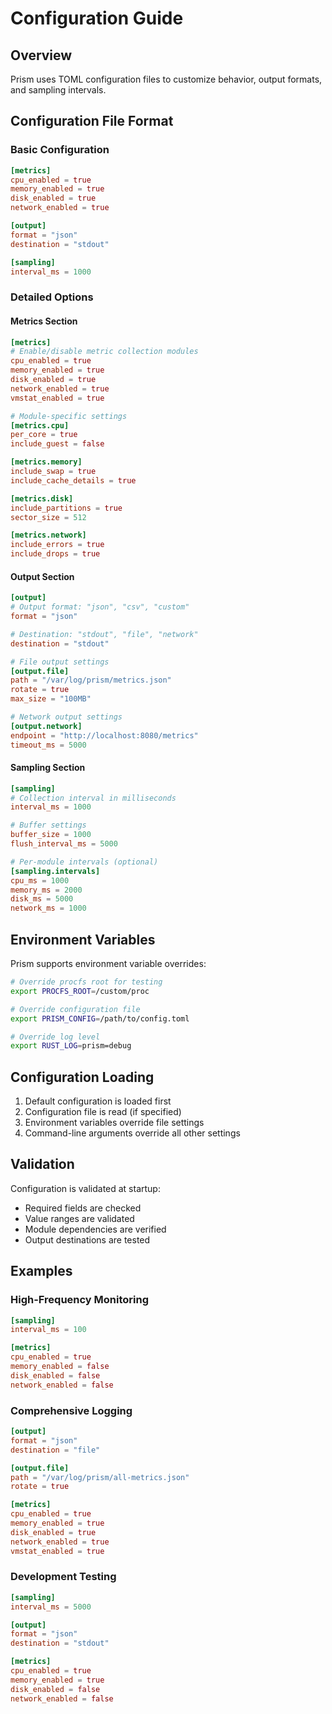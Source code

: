 # Configuration Guide

## Overview

Prism uses TOML configuration files to customize behavior, output formats, and sampling intervals.

## Configuration File Format

### Basic Configuration

```toml
[metrics]
cpu_enabled = true
memory_enabled = true
disk_enabled = true
network_enabled = true

[output]
format = "json"
destination = "stdout"

[sampling]
interval_ms = 1000
```

### Detailed Options

#### Metrics Section
```toml
[metrics]
# Enable/disable metric collection modules
cpu_enabled = true
memory_enabled = true
disk_enabled = true
network_enabled = true
vmstat_enabled = true

# Module-specific settings
[metrics.cpu]
per_core = true
include_guest = false

[metrics.memory]
include_swap = true
include_cache_details = true

[metrics.disk]
include_partitions = true
sector_size = 512

[metrics.network]
include_errors = true
include_drops = true
```

#### Output Section
```toml
[output]
# Output format: "json", "csv", "custom"
format = "json"

# Destination: "stdout", "file", "network"
destination = "stdout"

# File output settings
[output.file]
path = "/var/log/prism/metrics.json"
rotate = true
max_size = "100MB"

# Network output settings
[output.network]
endpoint = "http://localhost:8080/metrics"
timeout_ms = 5000
```

#### Sampling Section
```toml
[sampling]
# Collection interval in milliseconds
interval_ms = 1000

# Buffer settings
buffer_size = 1000
flush_interval_ms = 5000

# Per-module intervals (optional)
[sampling.intervals]
cpu_ms = 1000
memory_ms = 2000
disk_ms = 5000
network_ms = 1000
```

## Environment Variables

Prism supports environment variable overrides:

```bash
# Override procfs root for testing
export PROCFS_ROOT=/custom/proc

# Override configuration file
export PRISM_CONFIG=/path/to/config.toml

# Override log level
export RUST_LOG=prism=debug
```

## Configuration Loading

1. Default configuration is loaded first
2. Configuration file is read (if specified)
3. Environment variables override file settings
4. Command-line arguments override all other settings

## Validation

Configuration is validated at startup:
- Required fields are checked
- Value ranges are validated
- Module dependencies are verified
- Output destinations are tested

## Examples

### High-Frequency Monitoring
```toml
[sampling]
interval_ms = 100

[metrics]
cpu_enabled = true
memory_enabled = false
disk_enabled = false
network_enabled = false
```

### Comprehensive Logging
```toml
[output]
format = "json"
destination = "file"

[output.file]
path = "/var/log/prism/all-metrics.json"
rotate = true

[metrics]
cpu_enabled = true
memory_enabled = true
disk_enabled = true
network_enabled = true
vmstat_enabled = true
```

### Development Testing
```toml
[sampling]
interval_ms = 5000

[output]
format = "json"
destination = "stdout"

[metrics]
cpu_enabled = true
memory_enabled = true
disk_enabled = false
network_enabled = false
```

